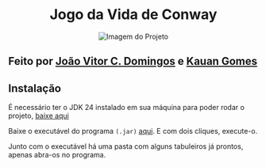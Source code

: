 <h1 align="center">Jogo da Vida de Conway</h1>
<p align="center"><img src="" alt="Imagem do Projeto"></p>
<h2>Feito por <a href="https://github.com/JoaoVitorDomingos">João Vitor C. Domingos</a> e <a href="https://github.com/Kauann8">Kauan Gomes</a></h2>
<h2>Instalação</h2>
<p>É necessário ter o JDK 24 instalado em sua máquina para poder rodar o projeto, <a href="https://download.oracle.com/java/24/latest/jdk-24_windows-x64_bin.exe" target="_blank">baixe aqui</a></p>
<p>Baixe o executável do programa <CODE>(.jar)</CODE> <a href="#">aqui</a>. E com dois cliques, execute-o.</p>
<p>Junto com o executável há uma pasta com alguns tabuleiros já prontos, apenas abra-os no programa.</p>
